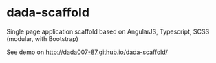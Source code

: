 # dada-scaffold
Single page application scaffold based on AngularJS, Typescript, SCSS (modular, with Bootstrap)

See demo on http://dada007-87.github.io/dada-scaffold/ 
